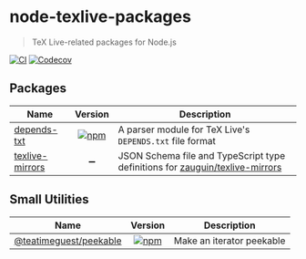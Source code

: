 # node-texlive-packages

> TeX Live-related packages for Node.js

[![CI][ci-badge]][ci]
[![Codecov][codecov-badge]][codecov]

[ci-badge]: https://github.com/teatimeguest/node-texlive-packages/actions/workflows/ci.yml/badge.svg
[ci]: https://github.com/teatimeguest/node-texlive-packages/actions/workflows/ci.yml
[codecov-badge]: https://codecov.io/gh/teatimeguest/node-texlive-packages/graph/badge.svg?token=MS3A3ODVUX
[codecov]: https://codecov.io/gh/teatimeguest/node-texlive-packages

## Packages

| Name              |                    Version                     | Description                                                                    |
| ----------------- | :--------------------------------------------: | ------------------------------------------------------------------------------ |
| [depends-txt]     | [![npm][depends-txt-version]][depends-txt-npm] | A parser module for TeX Live's `DEPENDS.txt` file format                       |
| [texlive-mirrors] |               :heavy_minus_sign:               | JSON Schema file and TypeScript type definitions for [zauguin/texlive-mirrors] |

[depends-txt-npm]: https://www.npmjs.com/package/depends-txt
[depends-txt-version]: https://img.shields.io/npm/v/depends-txt?logo=npm&logoColor=959da5&labelColor=2e353b&color=c40000
[depends-txt]: ./packages/depends-txt
[texlive-mirrors]: ./packages/texlive-mirrors
[zauguin/texlive-mirrors]: https://github.com/zauguin/texlive-mirrors

## Small Utilities

| Name                     |                 Version                  | Description               |
| ------------------------ | :--------------------------------------: | ------------------------- |
| [@teatimeguest/peekable] | [![npm][peekable-version]][peekable-npm] | Make an iterator peekable |

[@teatimeguest/peekable]: ./packages/peekable
[peekable-npm]: https://www.npmjs.com/package/@teatimeguest/peekable
[peekable-version]: https://img.shields.io/npm/v/@teatimeguest/peekable?logo=npm&logoColor=959da5&labelColor=2e353b&color=c40000

